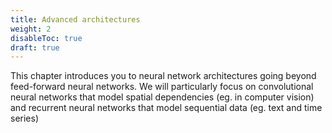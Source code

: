 ```yaml
---
title: Advanced architectures
weight: 2
disableToc: true
draft: true
---
```


This chapter introduces you to neural network architectures going beyond feed-forward neural networks. We will particularly focus on convolutional neural networks that model spatial dependencies (eg. in computer vision) and recurrent neural networks that model sequential data (eg. text and time series)